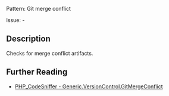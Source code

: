 Pattern: Git merge conflict

Issue: -

## Description

Checks for merge conflict artifacts.

## Further Reading

* [PHP_CodeSniffer - Generic.VersionControl.GitMergeConflict](https://github.com/squizlabs/PHP_CodeSniffer/blob/master/src/Standards/Generic/Sniffs/VersionControl/GitMergeConflictSniff.php)